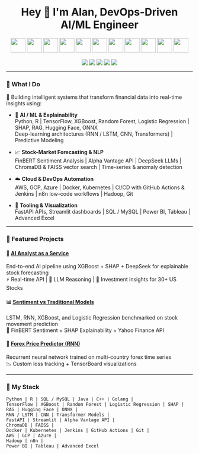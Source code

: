 <h1 align="center">Hey 👋 I'm Alan, DevOps-Driven AI/ML Engineer</h1>

<p align="center">
  <img src="https://cdn.jsdelivr.net/gh/devicons/devicon/icons/python/python-original.svg" width="40"/>
  <img src="https://cdn.jsdelivr.net/gh/devicons/devicon/icons/pytorch/pytorch-original.svg" width="40"/>
  <img src="https://cdn.jsdelivr.net/gh/devicons/devicon/icons/linux/linux-original.svg" width="40"/>
  <img src="https://cdn.jsdelivr.net/gh/devicons/devicon/icons/tensorflow/tensorflow-original.svg" width="40"/>
  <img src="https://cdn.jsdelivr.net/gh/devicons/devicon/icons/c/c-original.svg" width="40"/>
  <img src="https://cdn.jsdelivr.net/gh/devicons/devicon/icons/java/java-original.svg" width="40"/>
  <img src="https://cdn.jsdelivr.net/gh/devicons/devicon/icons/react/react-original.svg" width="40"/>
  <img src="https://cdn.jsdelivr.net/gh/devicons/devicon/icons/nodejs/nodejs-original.svg" width="40"/>
  <img src="https://cdn.jsdelivr.net/gh/devicons/devicon/icons/anaconda/anaconda-original.svg" width="40"/>
  <img src="https://cdn.jsdelivr.net/gh/devicons/devicon/icons/numpy/numpy-original.svg" width="40"/>
  <img src="https://cdn.jsdelivr.net/gh/devicons/devicon/icons/docker/docker-original.svg" width="40"/>
</p>

<p align="center">
  <a href="https://linkedin.com/in/alankit04"><img src="https://img.shields.io/badge/-LinkedIn-blue?style=flat&logo=linkedin" /></a>
  <a href="https://twitter.com/"><img src="https://img.shields.io/badge/-Twitter-1DA1F2?style=flat&logo=twitter" /></a>
  <a href="#"><img src="https://img.shields.io/badge/-Discord-5865F2?style=flat&logo=discord" /></a>
  <a href="#"><img src="https://img.shields.io/badge/-Twitch-9146FF?style=flat&logo=twitch" /></a>
  <a href="#"><img src="https://img.shields.io/badge/-Dev.to-000000?style=flat&logo=dev.to" /></a>
</p>

---

### 🧩 What I Do

🚀 Building intelligent systems that transform financial data into real-time insights using:

- 🧠 **AI / ML & Explainability**  
  Python, R | TensorFlow, XGBoost, Random Forest, Logistic Regression | SHAP, RAG, Hugging Face, ONNX  
  Deep-learning architectures (RNN / LSTM, CNN, Transformers) | Predictive Modeling  

- 📈 **Stock-Market Forecasting & NLP**  
  FinBERT Sentiment Analysis | Alpha Vantage API | DeepSeek LLMs | ChromaDB & FAISS vector search | Time-series & anomaly detection  

- ☁️ **Cloud & DevOps Automation**  
  AWS, GCP, Azure | Docker, Kubernetes | CI/CD with GitHub Actions & Jenkins | n8n low-code workflows | Hadoop, Git  

- 🧰 **Tooling & Visualization**  
  FastAPI APIs, Streamlit dashboards | SQL / MySQL | Power BI, Tableau | Advanced Excel  

---

### 🚀 Featured Projects

#### 🔎 [AI Analyst as a Service](https://github.com/alankit04/Stock-RAG-SHAP-DeepSeek)  
End-to-end AI pipeline using XGBoost + SHAP + DeepSeek for explainable stock forecasting  
⚡ Real-time API | 🧠 LLM Reasoning | 🧮 Investment insights for 30+ US Stocks

#### 📊 [Sentiment vs Traditional Models](https://github.com/alankit04/Finance-Sentimental-Analysis)  
LSTM, RNN, XGBoost, and Logistic Regression benchmarked on stock movement prediction  
💬 FinBERT Sentiment + SHAP Explainability + Yahoo Finance API

#### 💸 [Forex Price Predictor (RNN)](https://github.com/alankit04/Apple-Stock-Analysis)  
Recurrent neural network trained on multi-country forex time series  
📉 Custom loss tracking + TensorBoard visualizations

---

### 📌 My Stack

```text
Python | R | SQL / MySQL | Java | C++ | Golang |
TensorFlow | XGBoost | Random Forest | Logistic Regression | SHAP | RAG | Hugging Face | ONNX |
RNN / LSTM | CNN | Transformer Models |
FastAPI | Streamlit | Alpha Vantage API |
ChromaDB | FAISS |
Docker | Kubernetes | Jenkins | GitHub Actions | Git |
AWS | GCP | Azure |
Hadoop | n8n |
Power BI | Tableau | Advanced Excel

